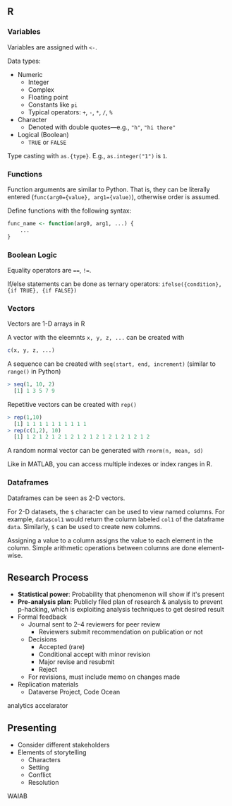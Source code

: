 ## R

### Variables

Variables are assigned with `<-`. 

Data types:
- Numeric
	- Integer
	- Complex
	- Floating point
	- Constants like `pi`
	- Typical operators: `+`, `-`, `*`, `/`, `%`
- Character
	- Denoted with double quotes—e.g., `"h"`, `"hi there"`
- Logical (Boolean)
	- `TRUE` or `FALSE`

Type casting with `as.{type}`. E.g., `as.integer("1")` is `1`. 

### Functions

Function arguments are similar to Python. That is, they can be literally entered (`func(arg0={value}, arg1={value)`), otherwise order is assumed.

Define functions with the following syntax:
```r
func_name <- function(arg0, arg1, ...) {
	...
}
```

### Boolean Logic

Equality operators are `==`, `!=`.

If/else statements can be done as ternary operators: `ifelse({condition}, {if TRUE}, {if FALSE})`

### Vectors

Vectors are 1-D arrays in R

A vector with the eleemnts `x, y, z, ...` can be created with 
```r
c(x, y, z, ...)
```

A sequence can be created with `seq(start, end, increment)` (similar to `range()` in Python)
```r
> seq(1, 10, 2)
  [1] 1 3 5 7 9
```

Repetitive vectors can be created with `rep()`
```r
> rep(1,10)
  [1] 1 1 1 1 1 1 1 1 1 1
> rep(c(1,2), 10)
  [1] 1 2 1 2 1 2 1 2 1 2 1 2 1 2 1 2 1 2 1 2
```

A random normal vector can be generated with `rnorm(n, mean, sd)`

Like in MATLAB, you can access multiple indexes or index ranges in R.

### Dataframes

Dataframes can be seen as 2-D vectors.

For 2-D datasets, the `$` character can be used to view named columns. For example, `data$col1` would return the column labeled `col1` of the dataframe `data`. Similarly, `$` can be used to create new columns.

Assigning a value to a column assigns the value to each element in the column. Simple arithmetic operations between columns are done element-wise.

## Research Process
- **Statistical power**: Probability that phenomenon will show if it's present
- **Pre-analysis plan**: Publicly filed plan of research & analysis to prevent p-hacking, which is exploiting analysis techniques to get desired result
- Formal feedback
	- Journal sent to 2–4 reviewers for peer review
		- Reviewers submit recommendation on publication or not
	- Decisions
		- Accepted (rare)
		- Conditional accept with minor revision
		- Major revise and resubmit
		- Reject
	- For revisions, must include memo on changes made
- Replication materials
	- Dataverse Project, Code Ocean

analytics accelarator

## Presenting
- Consider different stakeholders
- Elements of storytelling
	- Characters
	- Setting
	- Conflict
	- Resolution

WAIAB